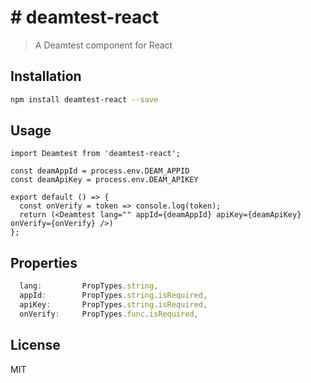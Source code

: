 # # deamtest-react

> A Deamtest component for React

## Installation

```bash
npm install deamtest-react --save
```

## Usage

``` react
import Deamtest from 'deamtest-react';

const deamAppId = process.env.DEAM_APPID
const deamApiKey = process.env.DEAM_APIKEY

export default () => {
  const onVerify = token => console.log(token);
  return (<Deamtest lang="" appId={deamAppId} apiKey={deamApiKey} onVerify={onVerify} />)
};
```

## Properties

``` javascript
  lang:         PropTypes.string,
  appId:        PropTypes.string.isRequired,
  apiKey:       PropTypes.string.isRequired,
  onVerify:     PropTypes.func.isRequired,
```

## License

MIT
